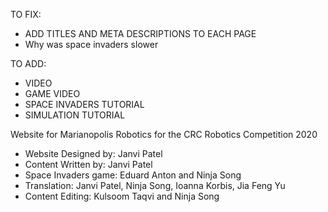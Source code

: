 TO FIX:
- ADD TITLES AND META DESCRIPTIONS TO EACH PAGE
- Why was space invaders slower

TO ADD:
- VIDEO
- GAME VIDEO
- SPACE INVADERS TUTORIAL
- SIMULATION TUTORIAL


Website for Marianopolis Robotics for the CRC Robotics Competition 2020

- Website Designed by: Janvi Patel
- Content Written by: Janvi Patel
- Space Invaders game: Eduard Anton and Ninja Song
- Translation: Janvi Patel, Ninja Song, Ioanna Korbis, Jia Feng Yu
- Content Editing: Kulsoom Taqvi and Ninja Song